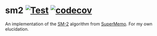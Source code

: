 # sm2 [![Test](https://github.com/eudoxia0/sm2/actions/workflows/test.yaml/badge.svg?branch=master)](https://github.com/eudoxia0/sm2/actions/workflows/test.yaml) [![codecov](https://codecov.io/gh/eudoxia0/sm2/branch/master/graph/badge.svg?token=0U0ZFEY774)](https://codecov.io/gh/eudoxia0/sm2)

An implementation of the [SM-2][sm2] algorithm from [SuperMemo][sm]. For my own elucidation.

[sm2]: https://super-memory.com/english/ol/sm2.htm
[sm]: https://en.wikipedia.org/wiki/SuperMemo
